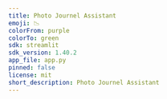 ```yaml
---
title: Photo Journel Assistant
emoji: 📉
colorFrom: purple
colorTo: green
sdk: streamlit
sdk_version: 1.40.2
app_file: app.py
pinned: false
license: mit
short_description: Photo Journel Assistant
---
```

